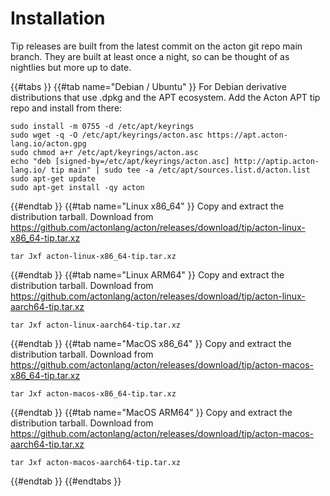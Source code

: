 # Installation

Tip releases are built from the latest commit on the acton git repo main branch. They are built at least once a night, so can be thought of as nightlies but more up to date.

{{#tabs }}
{{#tab name="Debian / Ubuntu" }}
For Debian derivative distributions that use .dpkg and the APT ecosystem. Add the Acton APT tip repo and install from there:
```console
sudo install -m 0755 -d /etc/apt/keyrings
sudo wget -q -O /etc/apt/keyrings/acton.asc https://apt.acton-lang.io/acton.gpg
sudo chmod a+r /etc/apt/keyrings/acton.asc
echo "deb [signed-by=/etc/apt/keyrings/acton.asc] http://aptip.acton-lang.io/ tip main" | sudo tee -a /etc/apt/sources.list.d/acton.list
sudo apt-get update
sudo apt-get install -qy acton
```
{{#endtab }}
{{#tab name="Linux x86_64" }}
Copy and extract the distribution tarball. Download from https://github.com/actonlang/acton/releases/download/tip/acton-linux-x86_64-tip.tar.xz
```console
tar Jxf acton-linux-x86_64-tip.tar.xz
```
{{#endtab }}
{{#tab name="Linux ARM64" }}
Copy and extract the distribution tarball. Download from https://github.com/actonlang/acton/releases/download/tip/acton-linux-aarch64-tip.tar.xz
```console
tar Jxf acton-linux-aarch64-tip.tar.xz
```
{{#endtab }}
{{#tab name="MacOS x86_64" }}
Copy and extract the distribution tarball. Download from https://github.com/actonlang/acton/releases/download/tip/acton-macos-x86_64-tip.tar.xz
```console
tar Jxf acton-macos-x86_64-tip.tar.xz
```
{{#endtab }}
{{#tab name="MacOS ARM64" }}
Copy and extract the distribution tarball. Download from https://github.com/actonlang/acton/releases/download/tip/acton-macos-aarch64-tip.tar.xz
```console
tar Jxf acton-macos-aarch64-tip.tar.xz
```
{{#endtab }}
{{#endtabs }}
